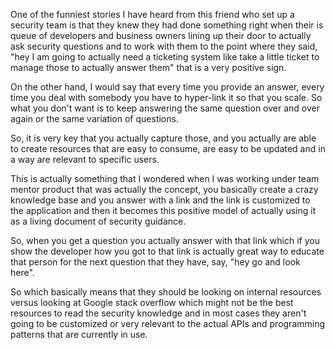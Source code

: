 One of the funniest stories I have heard from this friend who set up a security team is that they knew they had done something right when their is queue of developers and business owners lining up their door to actually ask security questions and to work with them to the point where they said, "hey I am going to actually need a ticketing system like take a little ticket to manage those to actually answer them" that is a very positive sign.

On the other hand, I would say that every time you provide an answer,  every time you deal with somebody you have to hyper-link it so that you scale. So what you don't want is to keep answering the same question over and over again or the same variation of questions.

So, it is very key that you actually capture those, and you actually are able to create resources that are easy to consume, are easy to be updated and in a way are relevant to specific users.

This is actually something that I wondered when I was working under team mentor product that was actually the concept, you basically create a crazy knowledge base and you answer with a link and the link is customized to the application and then it becomes this positive model of actually using it as a living document of security guidance.

So, when you get a question you actually answer with that link which if you show the developer how you got to that link is actually great way to educate that person for the next question that they have, say, "hey go and look here". 

So which basically means that they should be looking on internal resources versus looking at Google stack overflow which might not be the best resources to read the security knowledge and in most cases they aren't going to be customized or very relevant to the actual APIs and programming patterns that are currently in use.
